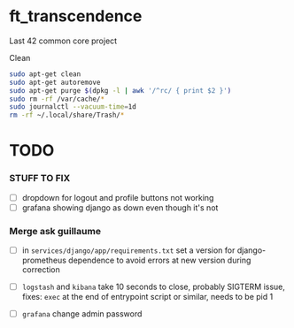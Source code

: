 # ft_transcendence
Last 42 common core project

Clean 
```sh
sudo apt-get clean
sudo apt-get autoremove
sudo apt-get purge $(dpkg -l | awk '/^rc/ { print $2 }')
sudo rm -rf /var/cache/*
sudo journalctl --vacuum-time=1d
rm -rf ~/.local/share/Trash/*
```

# TODO
### STUFF TO FIX
- [ ] dropdown for logout and profile buttons not working
- [ ] grafana showing django as down even though it's not

### Merge ask guillaume
- [ ] in `services/django/app/requirements.txt` set a version for django-prometheus dependence to avoid errors at new version during correction
- [ ] `logstash` and `kibana` take 10 seconds to close, probably SIGTERM issue, fixes: `exec` at the end of entrypoint script or similar, needs to be pid 1
- [ ] `grafana` change admin password

